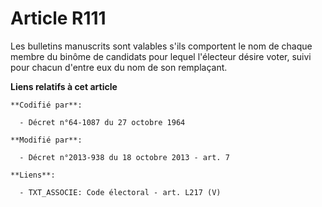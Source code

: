 # Article R111

Les bulletins manuscrits sont valables s'ils comportent le nom de chaque membre du binôme de candidats pour lequel l'électeur
désire voter, suivi pour chacun d'entre eux du nom de son remplaçant.

**Liens relatifs à cet article**

	**Codifié par**:

	  - Décret n°64-1087 du 27 octobre 1964

	**Modifié par**:

	  - Décret n°2013-938 du 18 octobre 2013 - art. 7

	**Liens**:

	  - TXT_ASSOCIE: Code électoral - art. L217 (V)

